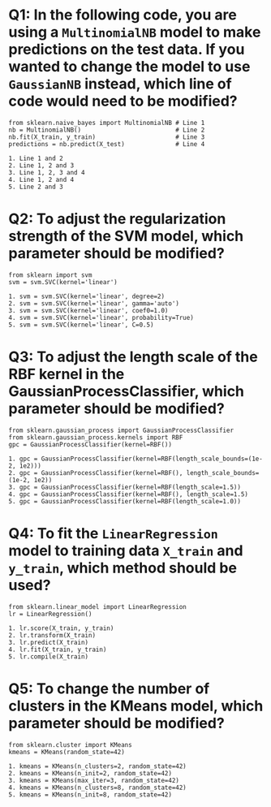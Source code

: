 # Q1: In the following code, you are using a `MultinomialNB` model to make predictions on the test data. If you wanted to change the model to use `GaussianNB` instead, which line of code would need to be modified?
```
from sklearn.naive_bayes import MultinomialNB # Line 1
nb = MultinomialNB()                          # Line 2        
nb.fit(X_train, y_train)                      # Line 3
predictions = nb.predict(X_test)              # Line 4
```
```
1. Line 1 and 2
2. Line 1, 2 and 3
3. Line 1, 2, 3 and 4
4. Line 1, 2 and 4
5. Line 2 and 3
```
# Q2: To adjust the regularization strength of the SVM model, which parameter should be modified?
```
from sklearn import svm
svm = svm.SVC(kernel='linear')
```
```
1. svm = svm.SVC(kernel='linear', degree=2)
2. svm = svm.SVC(kernel='linear', gamma='auto')
3. svm = svm.SVC(kernel='linear', coef0=1.0)
4. svm = svm.SVC(kernel='linear', probability=True)
5. svm = svm.SVC(kernel='linear', C=0.5)
```
# Q3: To adjust the length scale of the RBF kernel in the GaussianProcessClassifier, which parameter should be modified?
```
from sklearn.gaussian_process import GaussianProcessClassifier
from sklearn.gaussian_process.kernels import RBF
gpc = GaussianProcessClassifier(kernel=RBF())
```
```
1. gpc = GaussianProcessClassifier(kernel=RBF(length_scale_bounds=(1e-2, 1e2)))
2. gpc = GaussianProcessClassifier(kernel=RBF(), length_scale_bounds=(1e-2, 1e2))
3. gpc = GaussianProcessClassifier(kernel=RBF(length_scale=1.5))
4. gpc = GaussianProcessClassifier(kernel=RBF(), length_scale=1.5)
5. gpc = GaussianProcessClassifier(kernel=RBF(length_scale=1.0))
```
# Q4: To fit the `LinearRegression` model to training data `X_train` and `y_train`, which method should be used?
```
from sklearn.linear_model import LinearRegression
lr = LinearRegression()
```
```
1. lr.score(X_train, y_train)
2. lr.transform(X_train)
3. lr.predict(X_train)
4. lr.fit(X_train, y_train)
5. lr.compile(X_train)
```
# Q5: To change the number of clusters in the KMeans model, which parameter should be modified?
```
from sklearn.cluster import KMeans
kmeans = KMeans(random_state=42)
```
```
1. kmeans = KMeans(n_clusters=2, random_state=42)
2. kmeans = KMeans(n_init=2, random_state=42)
3. kmeans = KMeans(max_iter=3, random_state=42)
4. kmeans = KMeans(n_clusters=8, random_state=42)
5. kmeans = KMeans(n_init=8, random_state=42)
```
